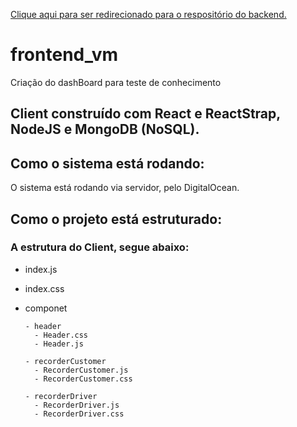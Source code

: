 [Clique aqui para ser redirecionado para o respositório do backend.](https://github.com/pfelipe96/backend_vm/)

# frontend_vm
Criação do dashBoard para teste de conhecimento

## Client construído com React e ReactStrap, NodeJS e MongoDB (NoSQL).

## Como o sistema está rodando:

O sistema está rodando via servidor, pelo DigitalOcean.

## Como o projeto está estruturado:

### A estrutura do Client, segue abaixo:

- index.js
- index.css

- componet

      - header
        - Header.css
        - Header.js
        
      - recorderCustomer
        - RecorderCustomer.js
        - RecorderCustomer.css
        
      - recorderDriver
        - RecorderDriver.js
        - RecorderDriver.css
      
      
   

      
 
